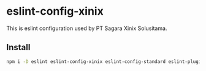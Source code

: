 # eslint-config-xinix

This is eslint configuration used by PT Sagara Xinix Solusitama.

## Install

```sh
npm i -D eslint eslint-config-xinix eslint-config-standard eslint-plugin-import eslint-plugin-node eslint-plugin-promise eslint-plugin-standard babel-eslint
```
